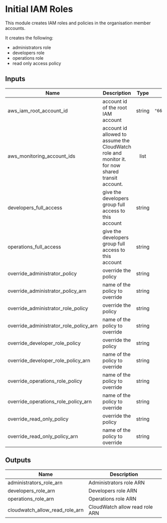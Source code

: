 # Initial IAM Roles

This module creates IAM roles and policies in the organisation member accounts.

It creates the following:
- administrators role
- developers role
- operations role
- read only access policy


## Inputs

| Name | Description | Type | Default | Required |
|------|-------------|:----:|:-----:|:-----:|
| aws\_iam\_root\_account\_id | account id of the root IAM account | string | `"667800118351"` | no |
| aws\_monitoring\_account\_ids | account id allowed to assume the CloudWatch role and monitor it. for now shared transit account. | list | `<list>` | no |
| developers\_full\_access | give the developers group full access to this account | string | `"false"` | no |
| operations\_full\_access | give the developers group full access to this account | string | `"false"` | no |
| override\_administrator\_policy | override the policy | string | `"false"` | no |
| override\_administrator\_policy\_arn | name of the policy to override | string | `""` | no |
| override\_administrator\_role\_policy | override the policy | string | `"false"` | no |
| override\_administrator\_role\_policy\_arn | name of the policy to override | string | `""` | no |
| override\_developer\_role\_policy | override the policy | string | `"false"` | no |
| override\_developer\_role\_policy\_arn | name of the policy to override | string | `""` | no |
| override\_operations\_role\_policy | name of the policy to override | string | `"false"` | no |
| override\_operations\_role\_policy\_arn | name of the policy to override | string | `""` | no |
| override\_read\_only\_policy | override the policy | string | `"false"` | no |
| override\_read\_only\_policy\_arn | name of the policy to override | string | `""` | no |

## Outputs

| Name | Description |
|------|-------------|
| administrators\_role\_arn | Administrators role ARN |
| developers\_role\_arn | Developers role ARN |
| operations\_role\_arn | Operations role ARN |
| cloudwatch\_allow\_read\_role\_arn | CloudWatch allow read role ARN |
